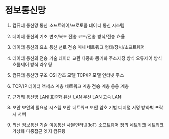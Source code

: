 # 정보통신망

1. 컴퓨터 통신망
   통신 소프트웨어/프로토콜
   데이터 통신 시스템
2. 데이터 통신의 기초
   변조/복조
   전송 코드/전송 방식/전송 효율
3. 데이터 통신의 요소
   통신 선로
   전송 매체
   네트워크 형태/장치/소프트웨어
4. 데이터 통신의 전송 기술
   데이터 교환
   다중화
   동기화
   주소지정 방식
   오류제어 방식
   흐름제어 방식
   라우팅

5. 컴퓨터 통신망 구조
   OSI 참조 모델
   TCP/IP 모델
   인터넷 주소
6. TCP/IP
   데이터 액세스 계층
   네트워크 계층
   전송 계층
   응용 계층
7. 근거리 통신망
   LAN 표준화
   유선 LAN
   무선 LAN
   고속 LAN
8. 보안
   보안의 필요성
   시스템 보안
   네트워크 보안
   암호 기법
   디지털 서명
   방화벽
   프락시 서버
9. 최신 정보통신 기술
   이동통신
   사물인터넷(IoT)
   소프트웨어 정의 네트워크
   네트워크 가상화
   다중접근 엣지 컴퓨팅

